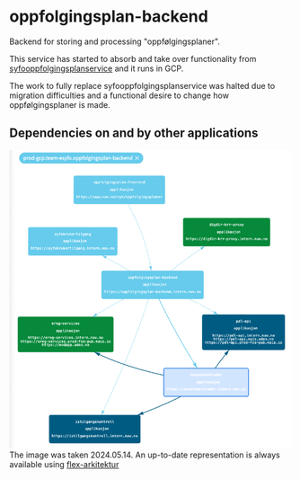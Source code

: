 # oppfolgingsplan-backend
Backend for storing and processing "oppfølgingsplaner".

This service has started to absorb and take over functionality from [syfooppfolgingsplanservice](https://github.com/navikt/syfooppfolgingsplanservice)
and it runs in GCP.

The work to fully replace syfooppfolgingsplanservice was halted due to migration difficulties and a functional desire
to change how oppfølgingsplaner is made.

## Dependencies on and by other applications
![app-relateion-schema](./documentation/images/app-relation-schema.png)
The image was taken 2024.05.14. An up-to-date representation is always available using
[flex-arkitektur](https://flex-arkitektur.intern.dev.nav.no/?apper=prod-gcp.team-esyfo.oppfolgingsplan-backend&namespace=team-esyfo)